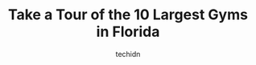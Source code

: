 ---
layout: ampstory
image: https://i0.wp.com/paketmu.com/wp-content/uploads/2023/06/power-strength-gym-0-in-florida-1686365007.jpeg?resize=640,853
author: techidn
featured: false
description: Explore the diverse Gym scene in Florida, home to an incredible selection of 10 establishments catering to every taste. Whether youre in search of iconic favorites or undiscovered treasures
title: Take a Tour of the 10 Largest Gyms in Florida
cover:
   title: Take a Tour of the 10 Largest Gyms in Florida
   subtitle: RICKPATE
   background: https://paketmu.com/wp-content/uploads/2023/06/power-strength-gym-0-in-florida-1686365007.jpeg

pages: 
 - layout: thirds
   top: <h1>#1 Esporta Fitness</h1>
   bottom: "<p>I signed up for a free guest pass on Sunday, unfortunately their system was down so I never got the e-mail. The front desk was super nice about it, I showed them a pictur</p>"
   background: https://paketmu.com/wp-content/uploads/2023/06/power-strength-gym-1-in-florida-1686365008.jpeg
   backgroundblur: true
 - layout: thirds
   top: <h1>#2 Planet Fitness</h1>
   bottom: "<p>There are some girls that are always here around 11 am during the weekdays and they are always doing full-on photoshoots in the locker rooms. It always makes me so nervou</p>"
   background: https://paketmu.com/wp-content/uploads/2023/06/power-strength-gym-2-in-florida-1686365010.jpeg
   cta:
      link: https://paketmu.com/take-a-tour-of-the-10-largest-gyms-in-florida/
      text: Take a Tour of the 10 Largest Gyms in Florida
 - layout: thirds
   top: <h1>#3 Crunch Fitness - Land OLakes</h1>
   bottom: "<p>I like crunch a lot ever since the expansion there is way more machines which is nice because it is usually pretty packed but if you go sometime before 2 it isnt as pa</p>"
   background: https://paketmu.com/wp-content/uploads/2023/06/power-strength-gym-3-in-florida-1686365011.jpeg
   cta:
      link: https://paketmu.com/take-a-tour-of-the-10-largest-gyms-in-florida/
      text: Take a Tour of the 10 Largest Gyms in Florida
 - layout: thirds
   top: <h1>#4 IRON RELIGION GYM</h1>
   bottom: "<p>5247 International Dr, Orlando, FL 32819, United States</p>"
   background: https://images.unsplash.com/photo-1552083974-186346191183?ixlib=rb-4.0.3&ixid=MnwxMjA3fDB8MHxwaG90by1wYWdlfHx8fGVufDB8fHx8&auto=format&fit=crop&w=640&h=853&q=80
   cta:
      link: https://paketmu.com/take-a-tour-of-the-10-largest-gyms-in-florida/
      text: Take a Tour of the 10 Largest Gyms in Florida
 - layout: thirds
   top: <h1>#5 Kissimmee Muscle Gym</h1>
   bottom: "<p>4636 W Irlo Bronson Memorial Hwy Suite A, Kissimmee, FL 34746, United States</p>"
   background: https://images.unsplash.com/photo-1484589065579-248aad0d8b13?ixlib=rb-4.0.3&ixid=MnwxMjA3fDB8MHxwaG90by1wYWdlfHx8fGVufDB8fHx8&auto=format&fit=crop&w=640&h=853&q=80
   cta:
      link: https://paketmu.com/take-a-tour-of-the-10-largest-gyms-in-florida/
      text: Take a Tour of the 10 Largest Gyms in Florida
 - layout: thirds
   top: <h1>#6 LA Fitness</h1>
   bottom: "<p>200 Hwy 17 #92, Longwood, FL 32750, United States</p>"
   background: https://images.unsplash.com/photo-1613843873231-1447db182f97?ixlib=rb-4.0.3&ixid=MnwxMjA3fDB8MHxwaG90by1wYWdlfHx8fGVufDB8fHx8&auto=format&fit=crop&w=640&h=853&q=80
   cta:
      link: https://paketmu.com/take-a-tour-of-the-10-largest-gyms-in-florida/
      text: Take a Tour of the 10 Largest Gyms in Florida
 - layout: thirds
   top: <h1>#7 POWER STRENGTH GYM</h1>
   bottom: "<p>730 W Sand Lake Rd #254, Orlando, FL 32809, United States</p>"
   background: https://images.unsplash.com/photo-1580610447943-1bfbef5efe07?ixlib=rb-4.0.3&ixid=MnwxMjA3fDB8MHxwaG90by1wYWdlfHx8fGVufDB8fHx8&auto=format&fit=crop&w=640&h=853&q=80
   cta:
      link: https://paketmu.com/take-a-tour-of-the-10-largest-gyms-in-florida/
      text: Take a Tour of the 10 Largest Gyms in Florida
 - layout: thirds
   middle: Continue reading...
   background: https://images.unsplash.com/photo-1618005182384-a83a8bd57fbe?ixlib=rb-4.0.3&ixid=MnwxMjA3fDB8MHxwaG90by1wYWdlfHx8fGVufDB8fHx8&auto=format&fit=crop&w=640&h=853&q=80
   cta:
      link: https://paketmu.com/take-a-tour-of-the-10-largest-gyms-in-florida/
      text: Take a Tour of the 10 Largest Gyms in Florida
      
---